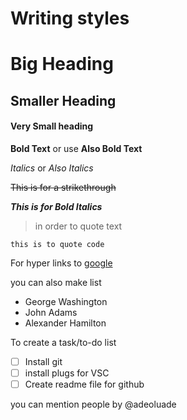 # Writing styles
# Big Heading
## Smaller Heading
#### Very Small heading

__Bold Text__ or use **Also Bold Text**

_Italics_ or *Also Italics*

~~This is for a strikethrough~~

***This is for Bold Italics***

>in order to quote text

`this is to quote code`

For hyper links to [google](www.google.com)

you can also make list
- George Washington
- John Adams
- Alexander Hamilton

To create a task/to-do list
- [ ] Install git
- [ ] install plugs for VSC
- [ ] Create readme file for github

you can mention people by
@adeoluade
